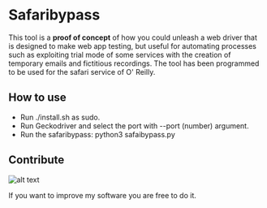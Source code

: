 # Safaribypass

This tool is a **proof of concept** of how you could unleash a web driver that is designed to make web app testing, but useful for automating processes such as exploiting trial mode of some services with the creation of temporary emails and fictitious recordings. The tool has been programmed to be used for the safari service of O' Reilly.

## How to use

* Run ./install.sh as sudo.
* Run Geckodriver and select the port with --port (number) argument.
* Run the safaribypass: python3 safaibypass.py

## Contribute
![alt text](https://imgur.com/a/zLI2S)

If you want to improve my software you are free to do it.
